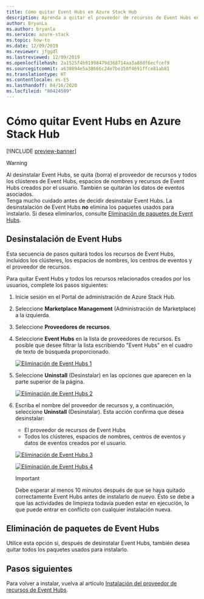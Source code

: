 ```yaml
---
title: Cómo quitar Event Hubs en Azure Stack Hub
description: Aprenda a quitar el proveedor de recursos de Event Hubs en Azure Stack Hub.
author: BryanLa
ms.author: bryanla
ms.service: azure-stack
ms.topic: how-to
ms.date: 12/09/2019
ms.reviewer: jfggdl
ms.lastreviewed: 12/09/2019
ms.openlocfilehash: 2a1525f4b91998479d368714aa3a88df6ecfcef9
ms.sourcegitcommit: a630894e5a38666c24e7be350f4691ffce81ab81
ms.translationtype: HT
ms.contentlocale: es-ES
ms.lasthandoff: 04/16/2020
ms.locfileid: "80424599"
---
```

# <a name="how-to-remove-event-hubs-on-azure-stack-hub"></a>Cómo quitar Event Hubs en Azure Stack Hub

[!INCLUDE [preview-banner](../includes/event-hubs-preview.md)]

> [!WARNING]
> Al desinstalar Event Hubs, se quita (borra) el proveedor de recursos y todos los clústeres de Event Hubs, espacios de nombres y recursos de Event Hubs creados por el usuario. También se quitarán los datos de eventos asociados.  
> Tenga mucho cuidado antes de decidir desinstalar Event Hubs. La desinstalación de Event Hubs **no** elimina los paquetes usados para instalarlo. Si desea eliminarlos, consulte [Eliminación de paquetes de Event Hubs](#delete-event-hubs-packages).

## <a name="uninstall-event-hubs"></a>Desinstalación de Event Hubs

Esta secuencia de pasos quitará todos los recursos de Event Hubs, incluidos los clústeres, los espacios de nombres, los centros de eventos y el proveedor de recursos.

Para quitar Event Hubs y todos los recursos relacionados creados por los usuarios, complete los pasos siguientes:

1. Inicie sesión en el Portal de administración de Azure Stack Hub.
2. Seleccione **Marketplace Management** (Administración de Marketplace) a la izquierda.
3. Seleccione **Proveedores de recursos**.
4. Seleccione **Event Hubs** en la lista de proveedores de recursos. Es posible que desee filtrar la lista escribiendo "Event Hubs" en el cuadro de texto de búsqueda proporcionado.

   [![Eliminación de Event Hubs 1](media/event-hubs-rp-remove/1-uninstall.png)](media/event-hubs-rp-remove/1-uninstall.png#lightbox)

5. Seleccione **Uninstall** (Desinstalar) en las opciones que aparecen en la parte superior de la página.

   [![Eliminación de Event Hubs 2](media/event-hubs-rp-remove/2-uninstall.png)](media/event-hubs-rp-remove/2-uninstall.png#lightbox)

6. Escriba el nombre del proveedor de recursos y, a continuación, seleccione **Uninstall** (Desinstalar). Esta acción confirma que desea desinstalar:
   - El proveedor de recursos de Event Hubs
   - Todos los clústeres, espacios de nombres, centros de eventos y datos de eventos creados por el usuario.

   [![Eliminación de Event Hubs 3](media/event-hubs-rp-remove/3-uninstall.png)](media/event-hubs-rp-remove/3-uninstall.png#lightbox)

   [![Eliminación de Event Hubs 4](media/event-hubs-rp-remove/4-uninstall.png)](media/event-hubs-rp-remove/4-uninstall.png#lightbox)

   > [!IMPORTANT]
   > Debe esperar al menos 10 minutos después de que se haya quitado correctamente Event Hubs antes de instalarlo de nuevo. Esto se debe a que las actividades de limpieza todavía pueden estar en ejecución, lo que puede entrar en conflicto con cualquier instalación nueva.

## <a name="delete-event-hubs-packages"></a>Eliminación de paquetes de Event Hubs

Utilice esta opción si, después de desinstalar Event Hubs, también desea quitar todos los paquetes usados para instalarlo. 

## <a name="next-steps"></a>Pasos siguientes

Para volver a instalar, vuelva al artículo [Instalación del proveedor de recursos de Event Hubs](event-hubs-rp-install.md).